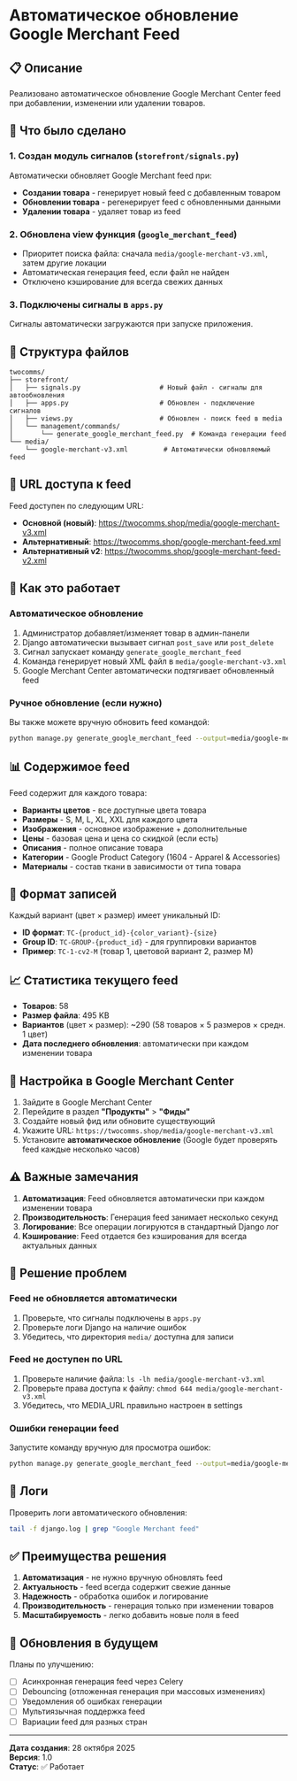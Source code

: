 # Автоматическое обновление Google Merchant Feed

## 📋 Описание

Реализовано автоматическое обновление Google Merchant Center feed при добавлении, изменении или удалении товаров.

## 🎯 Что было сделано

### 1. Создан модуль сигналов (`storefront/signals.py`)

Автоматически обновляет Google Merchant feed при:
- **Создании товара** - генерирует новый feed с добавленным товаром
- **Обновлении товара** - регенерирует feed с обновленными данными
- **Удалении товара** - удаляет товар из feed

### 2. Обновлена view функция (`google_merchant_feed`)

- Приоритет поиска файла: сначала `media/google-merchant-v3.xml`, затем другие локации
- Автоматическая генерация feed, если файл не найден
- Отключено кэширование для всегда свежих данных

### 3. Подключены сигналы в `apps.py`

Сигналы автоматически загружаются при запуске приложения.

## 📁 Структура файлов

```
twocomms/
├── storefront/
│   ├── signals.py                    # Новый файл - сигналы для автообновления
│   ├── apps.py                       # Обновлен - подключение сигналов
│   ├── views.py                      # Обновлен - поиск feed в media
│   └── management/commands/
│       └── generate_google_merchant_feed.py  # Команда генерации feed
└── media/
    └── google-merchant-v3.xml         # Автоматически обновляемый feed
```

## 🔗 URL доступа к feed

Feed доступен по следующим URL:
- **Основной (новый)**: https://twocomms.shop/media/google-merchant-v3.xml
- **Альтернативный**: https://twocomms.shop/google-merchant-feed.xml
- **Альтернативный v2**: https://twocomms.shop/google-merchant-feed-v2.xml

## 🚀 Как это работает

### Автоматическое обновление

1. Администратор добавляет/изменяет товар в админ-панели
2. Django автоматически вызывает сигнал `post_save` или `post_delete`
3. Сигнал запускает команду `generate_google_merchant_feed`
4. Команда генерирует новый XML файл в `media/google-merchant-v3.xml`
5. Google Merchant Center автоматически подтягивает обновленный feed

### Ручное обновление (если нужно)

Вы также можете вручную обновить feed командой:

```bash
python manage.py generate_google_merchant_feed --output=media/google-merchant-v3.xml
```

## 📊 Содержимое feed

Feed содержит для каждого товара:
- **Варианты цветов** - все доступные цвета товара
- **Размеры** - S, M, L, XL, XXL для каждого цвета
- **Изображения** - основное изображение + дополнительные
- **Цены** - базовая цена и цена со скидкой (если есть)
- **Описания** - полное описание товара
- **Категории** - Google Product Category (1604 - Apparel & Accessories)
- **Материалы** - состав ткани в зависимости от типа товара

## 🎨 Формат записей

Каждый вариант (цвет × размер) имеет уникальный ID:
- **ID формат**: `TC-{product_id}-{color_variant}-{size}`
- **Group ID**: `TC-GROUP-{product_id}` - для группировки вариантов
- **Пример**: `TC-1-cv2-M` (товар 1, цветовой вариант 2, размер M)

## 📈 Статистика текущего feed

- **Товаров**: 58
- **Размер файла**: 495 KB
- **Вариантов** (цвет × размер): ~290 (58 товаров × 5 размеров × средн. 1 цвет)
- **Дата последнего обновления**: автоматически при каждом изменении товара

## 🔧 Настройка в Google Merchant Center

1. Зайдите в Google Merchant Center
2. Перейдите в раздел **"Продукты"** > **"Фиды"**
3. Создайте новый фид или обновите существующий
4. Укажите URL: `https://twocomms.shop/media/google-merchant-v3.xml`
5. Установите **автоматическое обновление** (Google будет проверять feed каждые несколько часов)

## ⚠️ Важные замечания

1. **Автоматизация**: Feed обновляется автоматически при каждом изменении товара
2. **Производительность**: Генерация feed занимает несколько секунд
3. **Логирование**: Все операции логируются в стандартный Django лог
4. **Кэширование**: Feed отдается без кэширования для всегда актуальных данных

## 🐛 Решение проблем

### Feed не обновляется автоматически

1. Проверьте, что сигналы подключены в `apps.py`
2. Проверьте логи Django на наличие ошибок
3. Убедитесь, что директория `media/` доступна для записи

### Feed не доступен по URL

1. Проверьте наличие файла: `ls -lh media/google-merchant-v3.xml`
2. Проверьте права доступа к файлу: `chmod 644 media/google-merchant-v3.xml`
3. Убедитесь, что MEDIA_URL правильно настроен в settings

### Ошибки генерации feed

Запустите команду вручную для просмотра ошибок:
```bash
python manage.py generate_google_merchant_feed --output=media/google-merchant-v3.xml
```

## 📝 Логи

Проверить логи автоматического обновления:
```bash
tail -f django.log | grep "Google Merchant feed"
```

## ✅ Преимущества решения

1. **Автоматизация** - не нужно вручную обновлять feed
2. **Актуальность** - feed всегда содержит свежие данные
3. **Надежность** - обработка ошибок и логирование
4. **Производительность** - генерация только при изменении товаров
5. **Масштабируемость** - легко добавить новые поля в feed

## 🔄 Обновления в будущем

Планы по улучшению:
- [ ] Асинхронная генерация feed через Celery
- [ ] Debouncing (отложенная генерация при массовых изменениях)
- [ ] Уведомления об ошибках генерации
- [ ] Мультиязычная поддержка feed
- [ ] Вариации feed для разных стран

---

**Дата создания**: 28 октября 2025  
**Версия**: 1.0  
**Статус**: ✅ Работает

